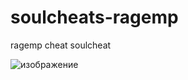 # soulcheats-ragemp
ragemp cheat soulcheat


![изображение](https://user-images.githubusercontent.com/88217249/133490702-13ea8af4-6ad5-4bb1-b22c-b1a4725d1c39.png)
